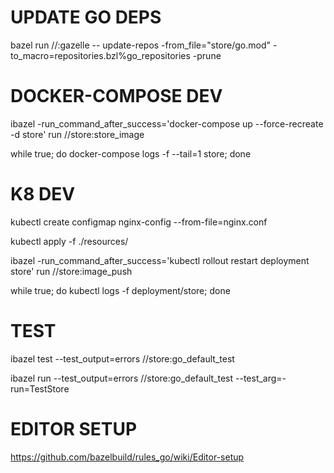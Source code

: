 # UPDATE GO DEPS

bazel run //:gazelle -- update-repos -from_file="store/go.mod" -to_macro=repositories.bzl%go_repositories -prune

# DOCKER-COMPOSE DEV

ibazel -run_command_after_success='docker-compose up --force-recreate -d store' run //store:store_image

while true; do docker-compose logs -f --tail=1 store; done

# K8 DEV

kubectl create configmap nginx-config --from-file=nginx.conf

kubectl apply -f ./resources/

ibazel -run_command_after_success='kubectl rollout restart deployment store' run //store:image_push

while true; do kubectl logs -f deployment/store; done

# TEST

ibazel test --test_output=errors //store:go_default_test

ibazel run --test_output=errors //store:go_default_test --test_arg=-run=TestStore

# EDITOR SETUP

https://github.com/bazelbuild/rules_go/wiki/Editor-setup
